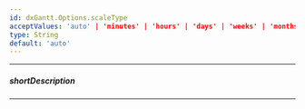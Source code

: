 ```yaml
---
id: dxGantt.Options.scaleType
acceptValues: 'auto' | 'minutes' | 'hours' | 'days' | 'weeks' | 'months'
type: String
default: 'auto'
---
```

---
##### shortDescription
<!-- Description goes here -->

---
<!-- Description goes here -->